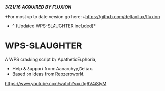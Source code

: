 ***3/21/16***
***ACQUIRED BY FLUXION***

+For most up to date version go here:
+https://github.com/deltaxflux/fluxion
+ ^ (Updated WPS-SLAUGHTER included)*

# WPS-SLAUGHTER

A WPS cracking script by ApatheticEuphoria,
+ Help & Support from: Aanarchyy,Deltax.
+ Based on ideas from Repzeroworld.

https://www.youtube.com/watch?v=udg6V4iSlyM

